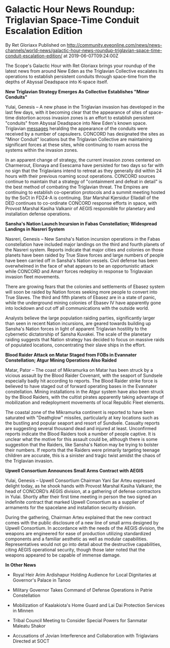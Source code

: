 # Galactic Hour News Roundup: Triglavian Space-Time Conduit Escalation Edition
By Ret Gloriaxx
Published on http://community.eveonline.com/news/news-channels/world-news/galactic-hour-news-roundup-triglavian-space-time-conduit-escalation-edition/ at 2019-06-07T09:24:00Z

The Scope's Galactic Hour with Ret Gloriaxx brings your roundup of the latest news from around New Eden as the Triglavian Collective escalates its operations to establish persistent conduits through space-time from the depths of Abyssal Deadspace into K-space itself.

**New Triglavian Strategy Emerges As Collective Establishes "Minor Conduits"**

Yulai, Genesis – A new phase in the Triglavian invasion has developed in the last few days, with it becoming clear that the appearance of sites of space-time distortion across invasion zones is an effort to establish persistent "conduits" from Abyssal Deadspace into New Eden's known space. Triglavian [messages](https://www.youtube.com/watch?v=M8Ltgk6rdVs) heralding the appearance of the conduits were received by a number of capsuleers. CONCORD has designated the sites as "Minor Conduit" locations but the Triglavian Collective are maintaining significant forces at these sites, while continuing to roam across the systems within the invasion zones.

In an apparent change of strategy, the current invasion zones centered on Charmerout, Elonaya and Esescama have persisted for two days so far with no sign that the Triglavians intend to retreat as they generally did within 24 hours with their previous roaming scout operations. CONCORD sources continue to maintain that a strategy of "containment and defeat in detail" is the best method of combating the Triglavian threat. The Empires are continuing to establish co-operation protocols and a summit meeting hosted by the SoCt in FDZ4-A is continuing. Star Marshal Kjersidur Elladall of the DED continues to co-ordinate CONCORD response efforts in space, with Provost Marshal Kasiha Valkanir of AEGIS responsible for planetary and installation defense operations.

**Sansha's Nation Launch Incursion in Fabas Constellation; Widespread Landings in Nasreri System**

Nasreri, Genesis – New Sansha's Nation incursion operations in the Fabas constellation have included major landings on the third and fourth planets of the Nasreri system. Reports indicate that major cities and colonies on those planets have been raided by True Slave forces and large numbers of people have been carried off in Sansha's Nation vessels. Civil defense has been overwhelmed in the face of what appears to be an opportunistic attack while CONCORD and Amarr forces redeploy in response to Triglavaian invasion fleet movements.

There are growing fears that the colonies and settlements of Ebasez system will soon be raided by Nation forces seeking more people to convert into True Slaves. The third and fifth planets of Ebasez are in a state of panic, while the underground mining colonies of Ebasev IV have apparently gone into lockdown and cut off all communications with the outside world.

Analysts believe the large population raiding parties, significantly larger than seen in recent Nation incursions, are geared towards building up Sansha's Nation forces in light of apparent Triglavian hostility to the cybernetic dictatorship of Sansha Kuvakei. The scale of the planetary raiding suggests that Nation strategy has decided to focus on massive raids of populated locations, concentrating their slave ships in the effort.

**Blood Raider Attack on Matar Staged from FOBs in Evannater Constellation; Atgur Mining Operations Also Raided**

Matar, Pator – The coast of Mikramurka on Matar has been struck by a vicious assault by the Blood Raider Covenant, with the seaport of Sundsele especially badly hit according to reports. The Blood Raider strike force is believed to have staged out of forward operating bases in the Evannater constellation. Mining installations in the Atgur system have also been struck by the Blood Raiders, with the cultist pirates apparently taking advantage of mobilization and redeployment movements of local Republic Fleet elements.

The coastal zone of the Mikramurka continent is reported to have been saturated with "Deathglow" missiles, particularly at key locations such as the bustling and popular seaport and resort of Sundsele. Casualty reports are suggesting several thousand dead and injured at least. Unconfirmed reports indicate the Blood Raiders took a number of people captive. It is unclear what the motive for this assault could be, although there is some suggestion that the Raiders, like Sansha's Nation may be trying to bolster their numbers. If reports that the Raiders were primarily targeting teenage children are accurate, this is a sinister and tragic twist amidst the chaos of the Triglavian invasion.

**Upwell Consortium Announces Small Arms Contract with AEGIS**

Yulai, Genesis – Upwell Consortium Chairman Yani Sar Arteu expressed delight today, as he shook hands with Provost Marshal Kasiha Valkanir, the head of CONCORD’s AEGIS division, at a gathering of defense contractors in Yulai. Shortly after their first time meeting in person the two signed an indefinite contract that marked Upwell Consortium as a supplier of armaments for the spacelane and installation security division.

During the gathering, Chairman Arteu explained that the new contract comes with the public disclosure of a new line of small arms designed by Upwell Consortium. In accordance with the needs of the AEGIS division, the weapons are engineered for ease of production utilizing standardized components and a familiar aesthetic as well as modular capabilities. Representatives would not go into detail about the destructive capabilities, citing AEGIS operational security, though those later noted that the weapons appeared to be capable of immense damage.

**In Other News**

- Royal Heir Arim Ardishapur Holding Audience for Local Dignitaries at Governor's Palace in Tanoo

- Military Governor Takes Command of Defense Operations in Patrie Constellation

- Mobilization of Kaalakiota's Home Guard and Lai Dai Protection Services in Minnen

- Tribal Council Meeting to Consider Special Powers for Sanmatar Maleatu Shakor

- Accusations of Jovian Interference and Collaboration with Triglavians Directed at SOCT
